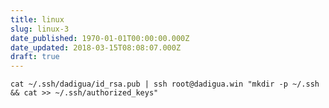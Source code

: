 ```yaml
---
title: linux
slug: linux-3
date_published: 1970-01-01T00:00:00.000Z
date_updated: 2018-03-15T08:08:07.000Z
draft: true
---
```


    cat ~/.ssh/dadigua/id_rsa.pub | ssh root@dadigua.win "mkdir -p ~/.ssh && cat >> ~/.ssh/authorized_keys"
    
